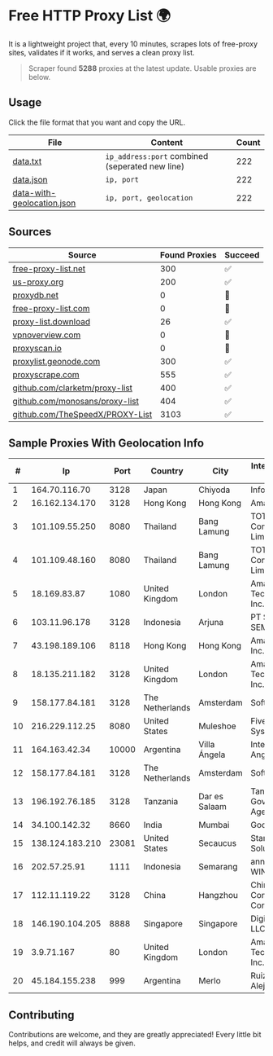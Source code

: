 
# Free HTTP Proxy List 🌍

It is a lightweight project that, every 10 minutes, scrapes lots of free-proxy sites, validates if it works, and serves a clean proxy list.


> Scraper found **5288** proxies at the latest update. Usable proxies are below.

## Usage

Click the file format that you want and copy the URL.


|File|Content|Count|
|----|-------|-----|
|[data.txt](https://raw.githubusercontent.com/themiralay/Proxy-List-World/master/data.txt)|`ip_address:port` combined (seperated new line)|222|
|[data.json](https://raw.githubusercontent.com/themiralay/Proxy-List-World/master/data.json)|`ip, port`|222|
|[data-with-geolocation.json](https://raw.githubusercontent.com/themiralay/Proxy-List-World/master/data-with-geolocation.json)|`ip, port, geolocation`|222|

## Sources

|Source|Found Proxies|Succeed|
|------|-------------|-------|
|[free-proxy-list.net](https://free-proxy-list.net)|300|✅|
|[us-proxy.org](https://www.us-proxy.org)|200|✅|
|[proxydb.net](http://proxydb.net)|0|🚫|
|[free-proxy-list.com](https://free-proxy-list.com/?page=&port=&type%5B%5D=http&type%5B%5D=https&up_time=0&search=Search)|0|🚫|
|[proxy-list.download](https://www.proxy-list.download/HTTP)|26|✅|
|[vpnoverview.com](https://vpnoverview.com/privacy/anonymous-browsing/free-proxy-servers)|0|🚫|
|[proxyscan.io](https://www.proxyscan.io)|0|🚫|
|[proxylist.geonode.com](https://proxylist.geonode.com/api/proxy-list?limit=300&page=1&sort_by=lastChecked&sort_type=desc&protocols=http,https)|300|✅|
|[proxyscrape.com](https://api.proxyscrape.com/v2/?request=displayproxies&protocol=http&timeout=10000&country=all&ssl=all&anonymity=all)|555|✅|
|[github.com/clarketm/proxy-list](https://raw.githubusercontent.com/clarketm/proxy-list/master/proxy-list-raw.txt)|400|✅|
|[github.com/monosans/proxy-list](https://raw.githubusercontent.com/monosans/proxy-list/main/proxies/http.txt)|404|✅|
|[github.com/TheSpeedX/PROXY-List](https://raw.githubusercontent.com/TheSpeedX/PROXY-List/master/http.txt)|3103|✅|


## Sample Proxies With Geolocation Info

|#|Ip|Port|Country|City|Internet Service Provider|
|-|--|----|-------|----|-------------------------|
|1|164.70.116.70|3128|Japan|Chiyoda|InfoSphere|
|2|16.162.134.170|3128|Hong Kong|Hong Kong|Amazon.com|
|3|101.109.55.250|8080|Thailand|Bang Lamung|TOT Public Company Limited|
|4|101.109.48.160|8080|Thailand|Bang Lamung|TOT Public Company Limited|
|5|18.169.83.87|1080|United Kingdom|London|Amazon Technologies Inc.|
|6|103.11.96.178|3128|Indonesia|Arjuna|PT SKYLINE SEMESTA|
|7|43.198.189.106|8118|Hong Kong|Hong Kong|Amazon.com, Inc.|
|8|18.135.211.182|3128|United Kingdom|London|Amazon Technologies Inc.|
|9|158.177.84.181|3128|The Netherlands|Amsterdam|SoftLayer|
|10|216.229.112.25|8080|United States|Muleshoe|Five Area Systems, LLC|
|11|164.163.42.34|10000|Argentina|Villa Ángela|Interret Villa Angela SRL|
|12|158.177.84.181|3128|The Netherlands|Amsterdam|SoftLayer|
|13|196.192.76.185|3128|Tanzania|Dar es Salaam|Tanzania e-Government Agency|
|14|34.100.142.32|8660|India|Mumbai|Google LLC|
|15|138.124.183.210|23081|United States|Secaucus|Stark Industries Solutions LTD|
|16|202.57.25.91|1111|Indonesia|Semarang|announced of WINET|
|17|112.11.119.22|3128|China|Hangzhou|China Mobile Communications Corporation|
|18|146.190.104.205|8888|Singapore|Singapore|DigitalOcean, LLC|
|19|3.9.71.167|80|United Kingdom|London|Amazon Technologies Inc.|
|20|45.184.155.238|999|Argentina|Merlo|Ruiz Sebastian Alejandro|



## Contributing

Contributions are welcome, and they are greatly appreciated! Every
little bit helps, and credit will always be given.

